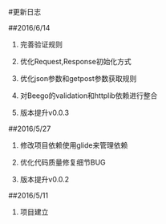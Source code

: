#更新日志

##2016/6/14

1. 完善验证规则

2. 优化Request,Response初始化方式

3. 优化json参数和getpost参数获取规则

4. 对Beego的validation和httplib依赖进行整合

5. 版本提升v0.0.3

##2016/5/27

1. 修改项目依赖使用glide来管理依赖

2. 优化代码质量修复细节BUG

3. 版本提升v0.0.2

##2016/5/11

1. 项目建立